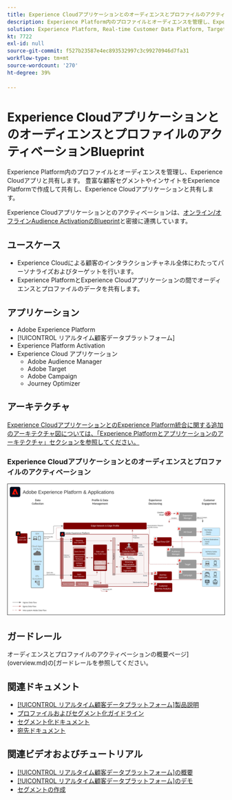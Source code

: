 ```yaml
---
title: Experience CloudアプリケーションとのオーディエンスとプロファイルのアクティベーションBlueprint
description: Experience Platform内のプロファイルとオーディエンスを管理し、Experience Cloudアプリケーションと共有します。
solution: Experience Platform, Real-time Customer Data Platform, Target, Audience Manager, Analytics, Experience Cloud Services
kt: 7722
exl-id: null
source-git-commit: f527b23587e4ec893532997c3c99270946d7fa31
workflow-type: tm+mt
source-wordcount: '270'
ht-degree: 39%

---
```


# Experience CloudアプリケーションとのオーディエンスとプロファイルのアクティベーションBlueprint

Experience Platform内のプロファイルとオーディエンスを管理し、Experience Cloudアプリと共有します。 豊富な顧客セグメントやインサイトをExperience Platformで作成して共有し、Experience Cloudアプリケーションと共有します。

Experience Cloudアプリケーションとのアクティベーションは、[オンライン/オフラインAudience ActivationのBlueprint](online-offline.md)と密接に連携しています。

## ユースケース

* Experience Cloudによる顧客のインタラクションチャネル全体にわたってパーソナライズおよびターゲットを行います。
* Experience PlatformとExperience Cloudアプリケーションの間でオーディエンスとプロファイルのデータを共有します。

## アプリケーション

* Adobe Experience Platform
* [!UICONTROL リアルタイム顧客データプラットフォーム]
* Experience Platform Activation
* Experience Cloud アプリケーション
   * Adobe Audience Manager
   * Adobe Target
   * Adobe Campaign
   * Journey Optimizer

## アーキテクチャ

[Experience CloudアプリケーションとのExperience Platform統合に関する追加のアーキテクチャ図については、「Experience Platformとアプリケーションのアーキテクチャ」セクションを参照してください。](https://experienceleague.adobe.com/docs/blueprints-learn/architecture/architecture-overview/platform-applications.html)

### Experience Cloudアプリケーションとのオーディエンスとプロファイルのアクティベーション

<img src="../experience-platform/assets/aep+apps_horizontal.svg" alt="Experience Cloudアプリケーションを使用したオーディエンスおよびプロファイルアクティベーションのリファレンスアーキテクチャ" style="border:1px solid #4a4a4a" />
<br>

## ガードレール

オーディエンスとプロファイルのアクティベーションの概要ページ](overview.md)の[ガードレールを参照してください。

## 関連ドキュメント

* [[!UICONTROL リアルタイム顧客データプラットフォーム]製品説明](https://helpx.adobe.com/jp/legal/product-descriptions/real-time-customer-data-platform.html)
* [プロファイルおよびセグメント化ガイドライン](https://experienceleague.adobe.com/docs/experience-platform/profile/guardrails.html?lang=ja)
* [セグメント化ドキュメント](https://experienceleague.adobe.com/docs/experience-platform/segmentation/api/streaming-segmentation.html?lang=ja)
* [宛先ドキュメント](https://experienceleague.adobe.com/docs/experience-platform/destinations/catalog/overview.html?lang=ja)

## 関連ビデオおよびチュートリアル

* [[!UICONTROL リアルタイム顧客データプラットフォーム]の概要](https://experienceleague.adobe.com/docs/platform-learn/tutorials/application-services/rtcdp/understanding-the-real-time-customer-data-platform.html?lang=ja)
* [[!UICONTROL リアルタイム顧客データプラットフォーム]のデモ](https://experienceleague.adobe.com/docs/platform-learn/tutorials/application-services/rtcdp/demo.html?lang=ja)
* [セグメントの作成](https://experienceleague.adobe.com/docs/platform-learn/tutorials/segments/create-segments.html?lang=ja)
